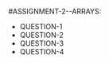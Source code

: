 #ASSIGNMENT-2--ARRAYS:
<ul>
  <li>QUESTION-1</li>
   <li>QUESTION-2</li>
  <li>QUESTION-3</li>
  <li>QUESTION-4</li>
</ul>
